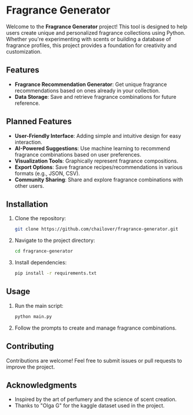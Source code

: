 # Fragrance Generator

Welcome to the **Fragrance Generator** project! This tool is designed to help users create unique and personalized fragrance collections using Python. Whether you're experimenting with scents or building a database of fragrance profiles, this project provides a foundation for creativity and customization.

## Features

- **Fragrance Recommendation Generator**: Get unique fragrance recommendations based on ones already in your collection.
- **Data Storage**: Save and retrieve fragrance combinations for future reference.

## Planned Features

- **User-Friendly Interface**: Adding simple and intuitive design for easy interaction.
- **AI-Powered Suggestions**: Use machine learning to recommend fragrance combinations based on user preferences.
- **Visualization Tools**: Graphically represent fragrance compositions.
- **Export Options**: Save fragrance recipes/recommendations in various formats (e.g., JSON, CSV).
- **Community Sharing**: Share and explore fragrance combinations with other users.

## Installation

1. Clone the repository:
    ```bash
    git clone https://github.com/chailover/fragrance-generator.git
    ```
2. Navigate to the project directory:
    ```bash
    cd fragrance-generator
    ```
3. Install dependencies:
    ```bash
    pip install -r requirements.txt
    ```

## Usage

1. Run the main script:
    ```bash
    python main.py
    ```
2. Follow the prompts to create and manage fragrance combinations.

## Contributing

Contributions are welcome! Feel free to submit issues or pull requests to improve the project.

## Acknowledgments

- Inspired by the art of perfumery and the science of scent creation.
- Thanks to "Olga G" for the kaggle dataset used in the project.
